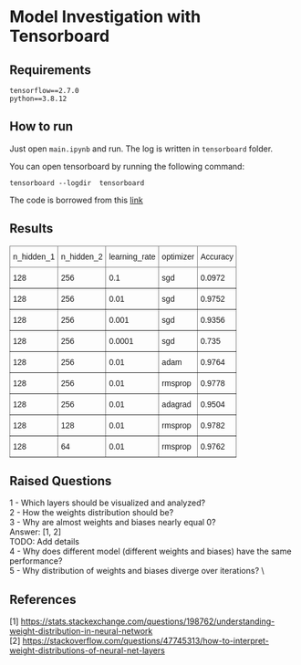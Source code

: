# Model Investigation with Tensorboard

## Requirements

```
tensorflow==2.7.0
python==3.8.12
```

## How to run

Just open `main.ipynb` and run. The log is written in `tensorboard` folder.

You can open tensorboard by running the following command:

```
tensorboard --logdir  tensorboard
```

The code is borrowed from this [link](https://github.com/aymericdamien/TensorFlow-Examples/blob/master/tensorflow_v2/notebooks/4_Utils/tensorboard.ipynb)

## Results

<style type="text/css">
.tg  {border-collapse:collapse;border-spacing:0;}
.tg td{border-color:black;border-style:solid;border-width:1px;font-family:Arial, sans-serif;font-size:14px;
  overflow:hidden;padding:10px 5px;word-break:normal;}
.tg th{border-color:black;border-style:solid;border-width:1px;font-family:Arial, sans-serif;font-size:14px;
  font-weight:normal;overflow:hidden;padding:10px 5px;word-break:normal;}
.tg .tg-c3ow{border-color:inherit;text-align:center;vertical-align:top}
.tg .tg-0pky{border-color:inherit;text-align:left;vertical-align:top}
</style>
<table class="tg">
<thead>
  <tr>
    <th class="tg-c3ow">n_hidden_1</th>
    <th class="tg-c3ow">n_hidden_2</th>
    <th class="tg-c3ow">learning_rate</th>
    <th class="tg-c3ow">optimizer</th>
    <th class="tg-c3ow">Accuracy</th>
  </tr>
</thead>
<tbody>
  <tr>
    <td class="tg-0pky">128</td>
    <td class="tg-0pky">256</td>
    <td class="tg-0pky">0.1</td>
    <td class="tg-0pky">sgd</td>
    <td class="tg-0pky">0.0972</td>
  </tr>
  <tr>
    <td class="tg-0pky">128</td>
    <td class="tg-0pky">256</td>
    <td class="tg-0pky">0.01</td>
    <td class="tg-0pky">sgd</td>
    <td class="tg-0pky">0.9752</td>
  </tr>
  <tr>
    <td class="tg-0pky">128</td>
    <td class="tg-0pky">256</td>
    <td class="tg-0pky">0.001</td>
    <td class="tg-0pky">sgd</td>
    <td class="tg-0pky">0.9356</td>
  </tr>
  <tr>
    <td class="tg-0pky">128</td>
    <td class="tg-0pky">256</td>
    <td class="tg-0pky">0.0001</td>
    <td class="tg-0pky">sgd</td>
    <td class="tg-0pky">0.735</td>
  </tr>
  <tr>
    <td class="tg-0pky">128</td>
    <td class="tg-0pky">256</td>
    <td class="tg-0pky">0.01</td>
    <td class="tg-0pky">adam</td>
    <td class="tg-0pky">0.9764</td>
  </tr>
  <tr>
    <td class="tg-0pky">128</td>
    <td class="tg-0pky">256</td>
    <td class="tg-0pky">0.01</td>
    <td class="tg-0pky">rmsprop</td>
    <td class="tg-0pky">0.9778</td>
  </tr>
  <tr>
    <td class="tg-0pky">128</td>
    <td class="tg-0pky">256</td>
    <td class="tg-0pky">0.01</td>
    <td class="tg-0pky">adagrad</td>
    <td class="tg-0pky">0.9504</td>
  </tr>
  <tr>
    <td class="tg-0pky">128</td>
    <td class="tg-0pky">128</td>
    <td class="tg-0pky">0.01</td>
    <td class="tg-0pky">rmsprop</td>
    <td class="tg-0pky">0.9782</td>
  </tr>
  <tr>
    <td class="tg-0pky">128</td>
    <td class="tg-0pky">64</td>
    <td class="tg-0pky">0.01</td>
    <td class="tg-0pky">rmsprop</td>
    <td class="tg-0pky">0.9762</td>
  </tr>
</tbody>
</table>

## Raised Questions

1 - Which layers should be visualized and analyzed? \
2 - How the weights distribution should be? \
3 - Why are almost weights and biases nearly equal 0? \
Answer: [1, 2] \
TODO: Add details\
4 - Why does different model (different weights and biases) have the same performance? \
5 - Why distribution of weights and biases diverge over iterations? \

## References

[1] https://stats.stackexchange.com/questions/198762/understanding-weight-distribution-in-neural-network \
[2] https://stackoverflow.com/questions/47745313/how-to-interpret-weight-distributions-of-neural-net-layers
